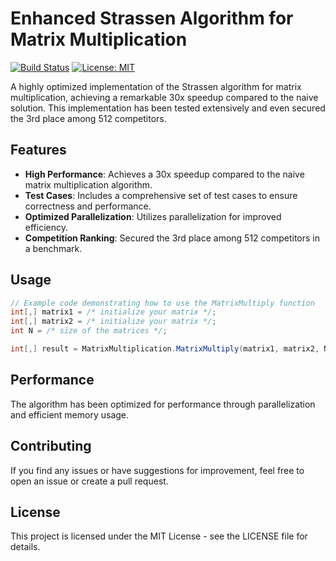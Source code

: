 # Enhanced Strassen Algorithm for Matrix Multiplication

[![Build Status](https://travis-ci.org/FadyEssam27/Enhanced-Strassen-Algorithm-for-Matrix-Multiplication.svg?branch=master)](https://travis-ci.org/FadyEssam27/Enhanced-Strassen-Algorithm-for-Matrix-Multiplication)
[![License: MIT](https://img.shields.io/badge/License-MIT-yellow.svg)](https://opensource.org/licenses/MIT)

A highly optimized implementation of the Strassen algorithm for matrix multiplication, achieving a remarkable 30x speedup compared to the naive solution. This implementation has been tested extensively and even secured the 3rd place among 512 competitors.

## Features

- **High Performance**: Achieves a 30x speedup compared to the naive matrix multiplication algorithm.
- **Test Cases**: Includes a comprehensive set of test cases to ensure correctness and performance.
- **Optimized Parallelization**: Utilizes parallelization for improved efficiency.
- **Competition Ranking**: Secured the 3rd place among 512 competitors in a benchmark.

## Usage

```csharp
// Example code demonstrating how to use the MatrixMultiply function
int[,] matrix1 = /* initialize your matrix */;
int[,] matrix2 = /* initialize your matrix */;
int N = /* size of the matrices */;

int[,] result = MatrixMultiplication.MatrixMultiply(matrix1, matrix2, N);
```
## Performance
The algorithm has been optimized for performance through parallelization and efficient memory usage.

## Contributing
If you find any issues or have suggestions for improvement, feel free to open an issue or create a pull request.

## License
This project is licensed under the MIT License - see the LICENSE file for details.
